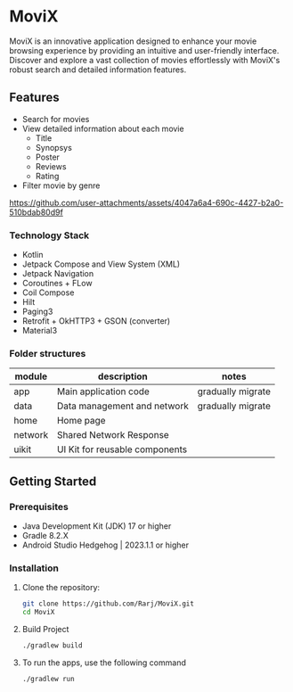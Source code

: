 # MoviX

MoviX is an innovative application designed to enhance your movie browsing experience by providing an intuitive and user-friendly interface. Discover and explore a vast collection of movies effortlessly with MoviX's robust search and detailed information features.

## Features
- Search for movies
- View detailed information about each movie
  - Title
  - Synopsys
  - Poster
  - Reviews
  - Rating
- Filter movie by genre

https://github.com/user-attachments/assets/4047a6a4-690c-4427-b2a0-510bdab80d9f

### Technology Stack

* Kotlin
* Jetpack Compose and View System (XML)
* Jetpack Navigation
* Coroutines + FLow
* Coil Compose
* Hilt
* Paging3
* Retrofit + OkHTTP3 + GSON (converter)
* Material3

### Folder structures

| module | description | notes |
| ------ | ----------- | ----- |
| app	| Main application code | gradually migrate |
| data | Data management and network | gradually migrate |
| home |	Home page | |
| network |	Shared Network Response | |
| uikit | UI Kit for reusable components | |

## Getting Started

### Prerequisites
- Java Development Kit (JDK) 17 or higher
- Gradle 8.2.X
- Android Studio Hedgehog | 2023.1.1 or higher

### Installation
1. Clone the repository:
   ```sh
   git clone https://github.com/Rarj/MoviX.git
   cd MoviX

2. Build Project
   ```sh
   ./gradlew build
   
3. To run the apps, use the following command
   ```sh
   ./gradlew run


